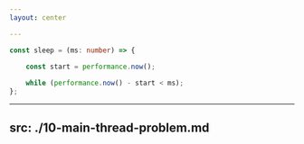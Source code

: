 ```yaml
---
layout: center

---
```


```ts {minWidth:'500px'}
const sleep = (ms: number) => {
	
	const start = performance.now();

	while (performance.now() - start < ms);
};
```
---
src: ./10-main-thread-problem.md
---
